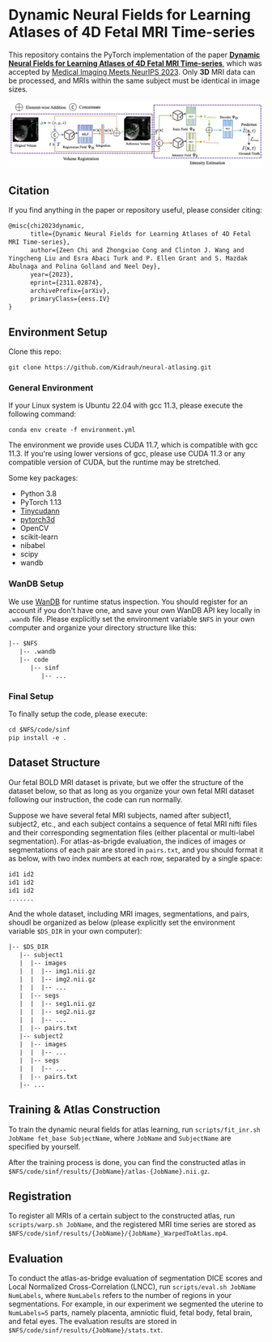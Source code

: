 # Dynamic Neural Fields for Learning Atlases of 4D Fetal MRI Time-series

This repository contains the PyTorch implementation of the paper **[Dynamic Neural Fields for Learning Atlases of 4D Fetal MRI Time-series](https://arxiv.org/abs/2311.02874)**, which was accepted by [Medical Imaging Meets NeurIPS 2023](https://sites.google.com/view/med-neurips2023). Only **3D** MRI data can be processed, and MRIs within the same subject must be identical in image sizes.

![img](teaser.png)

## Citation

If you find anything in the paper or repository useful, please consider citing:

```plaintext
@misc{chi2023dynamic,
      title={Dynamic Neural Fields for Learning Atlases of 4D Fetal MRI Time-series}, 
      author={Zeen Chi and Zhongxiao Cong and Clinton J. Wang and Yingcheng Liu and Esra Abaci Turk and P. Ellen Grant and S. Mazdak Abulnaga and Polina Golland and Neel Dey},
      year={2023},
      eprint={2311.02874},
      archivePrefix={arXiv},
      primaryClass={eess.IV}
}
```

## Environment Setup

Clone this repo:

```shell
git clone https://github.com/Kidrauh/neural-atlasing.git
```

### General Environment

If your Linux system is Ubuntu 22.04 with gcc 11.3, please execute the following command:

```shell
conda env create -f environment.yml
```

The environment we provide uses CUDA 11.7, which is compatible with gcc 11.3. If you're using lower versions of gcc, please use CUDA 11.3 or any compatible version of CUDA, but the runtime may be stretched.

Some key packages:

- Python 3.8
- PyTorch 1.13
- [Tinycudann](https://github.com/NVlabs/tiny-cuda-nn)
- [pytorch3d](https://github.com/facebookresearch/pytorch3d/blob/main/INSTALL.md)
- OpenCV
- scikit-learn
- nibabel
- scipy
- wandb

### WanDB Setup

We use [WanDB](https://wandb.ai/) for runtime status inspection. You should register for an account if you don't have one, and save your own WanDB API key locally in `.wandb` file. Please explicitly set the environment variable `$NFS` in your own computer and organize your directory structure like this:

```
|-- $NFS
   |-- .wandb
   |-- code
      |-- sinf
         |-- ...
```

### Final Setup

To finally setup the code, please execute:

```shell
cd $NFS/code/sinf
pip install -e .
```

## Dataset Structure

Our fetal BOLD MRI dataset is private, but we offer the structure of the dataset below, so that as long as you organize your own fetal MRI dataset following our instruction, the code can run normally.

Suppose we have several fetal MRI subjects, named after subject1, subject2, etc., and each subject contains a sequence of fetal MRI nifti files and their corresponding segmentation files (either placental or multi-label segmentation). For atlas-as-brigde evaluation, the indices of images or segmentations of each pair are stored in `pairs.txt`, and you should format it as below, with two index numbers at each row, separated by a single space:

```
id1 id2
id1 id2
id1 id2
.......
```

And the whole dataset, including MRI images, segmentations, and pairs, shoudl be organized as below (please explicitly set the environment variable `$DS_DIR` in your own computer):

```
|-- $DS_DIR
   |-- subject1
   |  |-- images
   |  |  |-- img1.nii.gz
   |  |  |-- img2.nii.gz
   |  |  |-- ...
   |  |-- segs
   |  |  |-- seg1.nii.gz
   |  |  |-- seg2.nii.gz
   |  |  |-- ...
   |  |-- pairs.txt
   |-- subject2
   |  |-- images
   |  |  |-- ...
   |  |-- segs
   |  |  |-- ...
   |  |-- pairs.txt
   |-- ...
```

## Training & Atlas Construction

To train the dynamic neural fields for atlas learning, run `scripts/fit_inr.sh JobName fet_base SubjectName`, where `JobName` and `SubjectName` are specified by yourself.

After the training process is done, you can find the constructed atlas in `$NFS/code/sinf/results/{JobName}/atlas-{JobName}.nii.gz`.

## Registration

To register all MRIs of a certain subject to the constructed atlas, run `scripts/warp.sh JobName`, and the registered MRI time series are stored as `$NFS/code/sinf/results/{JobName}/{JobName}_WarpedToAtlas.mp4`.

## Evaluation

To conduct the atlas-as-bridge evaluation of segmentation DICE scores and Local Normalized Cross-Correlation (LNCC), run `scripts/eval.sh JobName NumLabels`, where `NumLabels` refers to the number of regions in your segmentations. For example, in our experiment we segmented the uterine to `NumLabels=5` parts, namely placenta, amniotic fluid, fetal body, fetal brain, and fetal eyes. The evaluation results are stored in `$NFS/code/sinf/results/{JobName}/stats.txt`.
